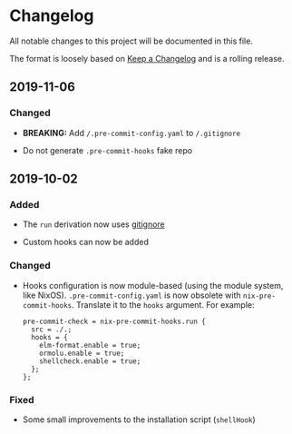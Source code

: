 # Changelog

All notable changes to this project will be documented in this file.

The format is loosely based on [Keep a Changelog](https://keepachangelog.com/en/1.0.0/)
and is a rolling release.

## 2019-11-06

### Changed

 - **BREAKING:** Add `/.pre-commit-config.yaml` to `/.gitignore`

 - Do not generate `.pre-commit-hooks` fake repo

## 2019-10-02

### Added

- The `run` derivation now uses [gitignore](https://github.com/hercules-ci/gitignore#readme)

- Custom hooks can now be added

### Changed

- Hooks configuration is now module-based (using the module system, like NixOS).
  `.pre-commit-config.yaml` is now obsolete with `nix-pre-commit-hooks`. Translate it to the `hooks` argument. For example:

  ```
  pre-commit-check = nix-pre-commit-hooks.run {
    src = ./.;
    hooks = {
      elm-format.enable = true;
      ormolu.enable = true;
      shellcheck.enable = true;
    };
  };
  ```

### Fixed

- Some small improvements to the installation script (`shellHook`)
